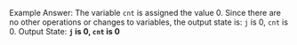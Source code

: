 Example Answer:
The variable `cnt` is assigned the value 0. Since there are no other operations or changes to variables, the output state is: `j` is 0, `cnt` is 0.
Output State: **`j` is 0, `cnt` is 0**